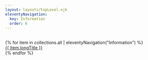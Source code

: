 ```yaml
---
layout: layouts/topLevel.njk
eleventyNavigation:
  key: Information
  order: 6
---
```

<br />
{% for item in collections.all | eleventyNavigation("Information") %}
<div class="banner-link banner-information">
	<a href="{% getUrlLinkByKeySC collections.all, item.key %}">
{{ item.longTitle }}
	</a>
</div>
{% endfor %}






